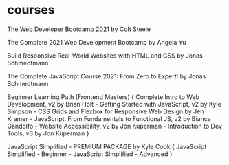 # courses

The Web Developer Bootcamp 2021 by Colt Steele

The Complete 2021 Web Development Bootcamp by Angela Yu

Build Responsive Real-World Websites with HTML and CSS by Jonas Schmedtmann

The Complete JavaScript Course 2021: From Zero to Expert! by Jonas Schmedtmann

Beginner Learning Path (Frontend Masters) {
Complete Intro to Web Development, v2 by Brian Holt - 
Getting Started with JavaScript, v2 by Kyle Simpson - 
CSS Grids and Flexbox for Responsive Web Design by Jen Kramer - 
JavaScript: From Fundamentals to Functional JS, v2 by Bianca Gandolfo - 
Website Accessibility, v2 by Jon Kuperman - 
Introduction to Dev Tools, v3 by Jon Kuperman }

JavaScript Simplified - PREMIUM PACKAGE by Kyle Cook {
JavaScript Simplified - Beginner - JavaScript Simplified - Advanced
}
